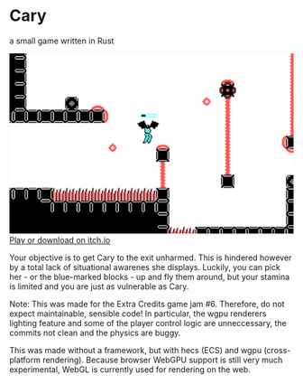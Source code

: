# Cary
a small game written in Rust

![Screenshot 1](screenshot_1.png)
[Play or download on itch.io](https://specificprotagonist.itch.io/cary)

Your objective is to get Cary to the exit unharmed. This is hindered however
by a total lack of situational awarenes she displays. Luckily, you can pick
her - or the blue-marked blocks - up and fly them around, but your stamina
is limited and you are just as vulnerable as Cary.

Note: This was made for the Extra Credits game jam #6. 
Therefore, do not expect maintainable, sensible code! In particular,
the wgpu renderers lighting feature and some of the player control logic
are unneccessary, the commits not clean  and the physics are buggy.

This was made without a framework, but with hecs (ECS) and wgpu 
(cross-platform rendering). Because browser WebGPU support is still very
much experimental, WebGL is currently used for rendering on the web.
